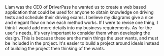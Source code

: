 Liam was the CEO of DriverPass he wanted us to create a web based application that could be used for anyone to obtain knowledge on driving tests and schedule their driving exams. I believe my diagrams give a nice and elegant flow on how each method works. If I were to revise one thing, I think I would add more details into my business requirements. As for the user's needs, it's very important to consider them when developing the design. This is because these are the main things the user wants, and must be included in the project. It's easier to build a project around ideals instead of building the project then thinking of the wants. 
